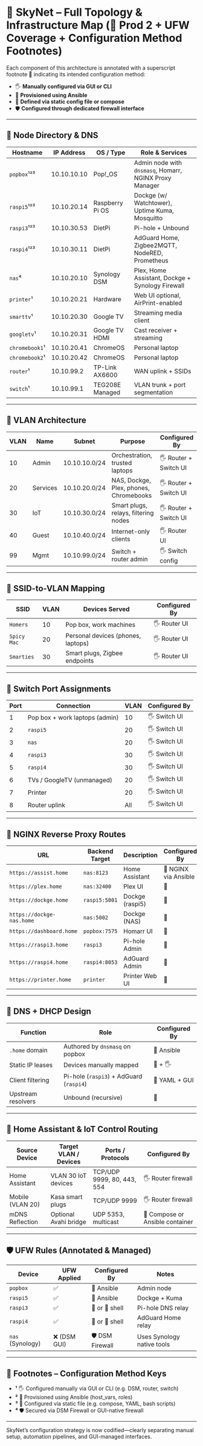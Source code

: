 # 🤖 SkyNet – Full Topology & Infrastructure Map (📌 Prod 2 + UFW Coverage + Configuration Method Footnotes)

Each component of this architecture is annotated with a superscript footnote 🔹 indicating its intended configuration method:
- 🖐️ **Manually configured via GUI or CLI**
- 🤖 **Provisioned using Ansible**
- 📝 **Defined via static config file or compose**
- 🛡️ **Configured through dedicated firewall interface**

---

## 🧠 Node Directory & DNS

| Hostname       | IP Address     | OS / Type           | Role & Services                                                                 |
|----------------|----------------|----------------------|----------------------------------------------------------------------------------|
| `popbox`¹²³    | 10.10.10.10    | Pop!_OS              | Admin node with `dnsmasq`, Homarr, NGINX Proxy Manager                          |
| `raspi5`¹²³    | 10.10.20.14    | Raspberry Pi OS      | Dockge (w/ Watchtower), Uptime Kuma, Mosquitto                                  |
| `raspi3`¹²³    | 10.10.30.53    | DietPi               | Pi-hole + Unbound                                                               |
| `raspi4`¹²³    | 10.10.30.11    | DietPi               | AdGuard Home, Zigbee2MQTT, NodeRED, Prometheus                                  |
| `nas`⁴         | 10.10.20.10    | Synology DSM         | Plex, Home Assistant, Dockge + Synology Firewall                                |
| `printer`¹      | 10.10.20.21    | Hardware             | Web UI optional, AirPrint-enabled                                               |
| `smarttv`¹      | 10.10.20.30    | Google TV            | Streaming media client                                                          |
| `googletv`¹     | 10.10.20.31    | Google TV HDMI       | Cast receiver + streaming                                                       |
| `chromebook1`¹  | 10.10.20.41    | ChromeOS             | Personal laptop                                                                 |
| `chromebook2`¹  | 10.10.20.42    | ChromeOS             | Personal laptop                                                                 |
| `router`¹       | 10.10.99.2     | TP-Link AX6600       | WAN uplink + SSIDs                                                              |
| `switch`¹       | 10.10.99.1     | TEG208E Managed      | VLAN trunk + port segmentation                                                  |

---

## 🧩 VLAN Architecture

| VLAN | Name      | Subnet           | Purpose                                        | Configured By |
|------|-----------|------------------|------------------------------------------------|---------------|
| 10   | Admin     | 10.10.10.0/24    | Orchestration, trusted laptops                 | 🖐️ Router + Switch UI |
| 20   | Services  | 10.10.20.0/24    | NAS, Dockge, Plex, phones, Chromebooks         | 🖐️ Router + Switch UI |
| 30   | IoT       | 10.10.30.0/24    | Smart plugs, relays, filtering nodes           | 🖐️ Router + Switch UI |
| 40   | Guest     | 10.10.40.0/24    | Internet-only clients                          | 🖐️ Router UI           |
| 99   | Mgmt      | 10.10.99.0/24    | Switch + router admin                          | 🖐️ Switch config        |

---

## 📶 SSID-to-VLAN Mapping

| SSID         | VLAN | Devices Served                       | Configured By |
|--------------|------|--------------------------------------|---------------|
| `Homers`     | 10   | Pop box, work machines               | 🖐️ Router UI  |
| `Spicy Mac`  | 20   | Personal devices (phones, laptops)   | 🖐️ Router UI  |
| `Smarties`   | 30   | Smart plugs, Zigbee endpoints        | 🖐️ Router UI  |

---

## 🔌 Switch Port Assignments

| Port | Connection                      | VLAN | Configured By |
|------|----------------------------------|------|----------------|
| 1    | Pop box + work laptops (admin)   | 10   | 🖐️ Switch UI   |
| 2    | `raspi5`                         | 20   | 🖐️ Switch UI   |
| 3    | `nas`                            | 20   | 🖐️ Switch UI   |
| 4    | `raspi3`                         | 30   | 🖐️ Switch UI   |
| 5    | `raspi4`                         | 30   | 🖐️ Switch UI   |
| 6    | TVs / GoogleTV (unmanaged)       | 20   | 🖐️ Switch UI   |
| 7    | Printer                          | 20   | 🖐️ Switch UI   |
| 8    | Router uplink                    | All  | 🖐️ Switch UI   |

---

## 🔐 NGINX Reverse Proxy Routes

| URL                        | Backend Target         | Description                      | Configured By |
|----------------------------|-------------------------|-----------------------------------|---------------|
| `https://assist.home`      | `nas:8123`              | Home Assistant                    | 🤖 NGINX via Ansible |
| `https://plex.home`        | `nas:32400`             | Plex UI                           | 🤖              |
| `https://dockge.home`      | `raspi5:5001`           | Dockge (raspi5)                   | 🤖              |
| `https://dockge-nas.home`  | `nas:5002`              | Dockge (NAS)                      | 🤖              |
| `https://dashboard.home`   | `popbox:7575`           | Homarr UI                         | 🤖              |
| `https://raspi3.home`      | `raspi3`                | Pi-hole Admin                     | 🤖              |
| `https://raspi4.home`      | `raspi4:8053`           | AdGuard Admin                     | 🤖              |
| `https://printer.home`     | `printer`               | Printer Web UI                    | 🤖              |

---

## 🧭 DNS + DHCP Design

| Function            | Role                                 | Configured By |
|---------------------|--------------------------------------|---------------|
| `.home` domain      | Authored by `dnsmasq` on popbox      | 🤖 Ansible     |
| Static IP leases    | Devices manually mapped              | 🤖 + 🖐️        |
| Client filtering    | Pi-hole (`raspi3`) + AdGuard (`raspi4`) | 📝 YAML + GUI |
| Upstream resolvers  | Unbound (recursive)                  | 📝            |

---

## 🔄 Home Assistant & IoT Control Routing

| Source Device     | Target VLAN / Devices | Ports / Protocols                  | Configured By |
|-------------------|-----------------------|------------------------------------|---------------|
| Home Assistant    | VLAN 30 IoT devices   | TCP/UDP 9999, 80, 443, 554         | 🖐️ Router firewall |
| Mobile (VLAN 20)  | Kasa smart plugs      | TCP/UDP 9999                       | 🖐️ Router firewall |
| mDNS Reflection   | Optional Avahi bridge | UDP 5353, multicast                | 📝 Compose or Ansible container |

---

## 🛡️ UFW Rules (Annotated & Managed)

| Device           | UFW Applied | Configured By | Notes                      |
|------------------|-------------|----------------|----------------------------|
| `popbox`         | ✅           | 🤖 Ansible      | Admin node                 |
| `raspi5`         | ✅           | 🤖 Ansible      | Dockge + Kuma              |
| `raspi3`         | ✅           | 🤖 or 📝 shell   | Pi-hole DNS relay          |
| `raspi4`         | ✅           | 🤖 or 📝 shell   | AdGuard Home relay         |
| `nas` (Synology) | ❌ (DSM GUI) | 🛡️ DSM Firewall  | Uses Synology native tools |

---

## 🔹 Footnotes – Configuration Method Keys

- **¹** 🖐️ Configured manually via GUI or CLI (e.g. DSM, router, switch)
- **²** 🤖 Provisioned using Ansible (host_vars, roles)
- **³** 📝 Configured via static file (e.g. compose, YAML, bash scripts)
- **⁴** 🛡️ Secured via DSM Firewall or GUI-native firewall

---

SkyNet’s configuration strategy is now codified—clearly separating manual setup, automation pipelines, and GUI-managed interfaces. 
